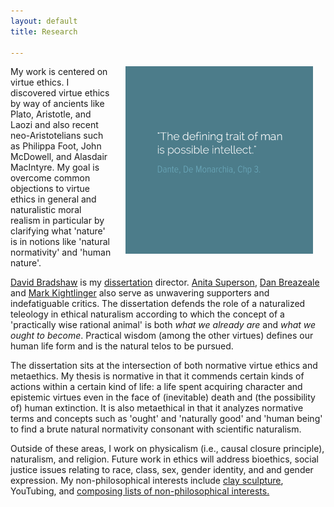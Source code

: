 ```yaml
---
layout: default
title: Research

--- 
```


<img src="/img/possibleintellect.png" alt="dante-intellect" align="right" hspace="20" height="300" width="300">

My work is centered on virtue ethics. I discovered virtue ethics by way of ancients like Plato, Aristotle, and Laozi and also recent neo-Aristotelians such as Philippa Foot, John McDowell, and Alasdair MacIntyre. My goal is overcome common objections to virtue ethics in general and naturalistic moral realism in particular by clarifying what 'nature' is in notions like 'natural normativity' and 'human nature'.

[David Bradshaw](https://philosophy.as.uky.edu/users/dbradsh) is my [dissertation](/phd) director. [Anita Superson](/https://philosophy.as.uky.edu/users/superson), [Dan Breazeale](/https://philosophy.as.uky.edu/users/breazeal) and [Mark Kightlinger](/http://law.uky.edu/directory/mark-f-kightlinger) also serve as unwavering supporters and indefatiguable critics. The dissertation defends the role of a naturalized teleology in ethical naturalism according to which the concept of a 'practically wise rational animal' is both *what we already are* and *what we ought to become*. Practical wisdom (among the other virtues) defines our human life form and is the natural telos to be pursued.

The dissertation sits at the intersection of both normative virtue ethics and metaethics. My thesis is normative in that it commends certain kinds of actions within a certain kind of life: a life spent acquiring character and epistemic virtues even in the face of (inevitable) death and (the possibility of) human extinction. It is also metaethical in that it analyzes normative terms and concepts such as 'ought' and 'naturally good' and 'human being' to find a brute natural normativity consonant with scientific naturalism. 

Outside of these areas, I work on physicalism (i.e., causal closure principle), naturalism, and religion. Future work in ethics will address bioethics, social justice issues relating to race, class, sex, gender identity, and and gender expression. My non-philosophical interests include [clay sculpture](/art), YouTubing, and [composing lists of non-philosophical interests.](https://en.wikipedia.org/wiki/Recursion)

